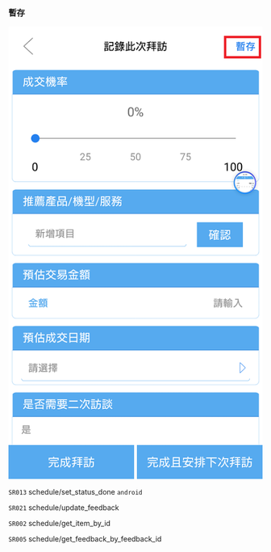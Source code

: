### 暫存

![](/圖/拜訪_暫存.png)

`SR013` schedule/set\_status\_done `android`

`SR021` schedule/update\_feedback

`SR002` schedule/get\_item\_by\_id

`SR005` schedule/get\_feedback\_by\_feedback\_id

